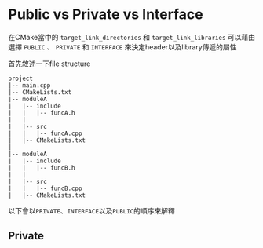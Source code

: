 # Public vs Private vs Interface 
在CMake當中的 `target_link_directories` 和 `target_link_libraries` 可以藉由選擇 `PUBLIC` 、 `PRIVATE` 和 `INTERFACE` 來決定header以及library傳遞的屬性

首先敘述一下file structure

```
project
|-- main.cpp
|-- CMakeLists.txt
|-- moduleA
|   |-- include 
|   |   |-- funcA.h
|   |
|   |-- src
|   |   |-- funcA.cpp
|   |-- CMakeLists.txt
|
|-- moduleA
|   |-- include 
|   |   |-- funcB.h
|   |
|   |-- src
|   |   |-- funcB.cpp
|   |-- CMakeLists.txt
```

以下會以`PRIVATE`、`INTERFACE`以及`PUBLIC`的順序來解釋

## Private 

